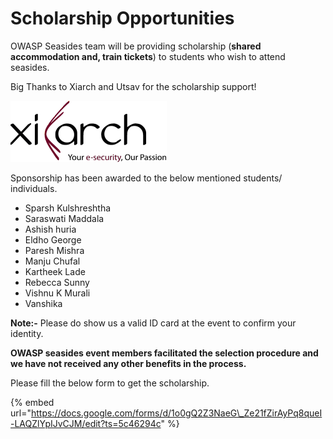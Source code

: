 # Scholarship Opportunities

OWASP Seasides team will be providing scholarship \(**shared accommodation and, train tickets**\) to students who wish to attend seasides. 

Big Thanks to Xiarch and Utsav for the scholarship support!

![](../.gitbook/assets/ziarch_sponsor.png)

Sponsorship has been awarded to the below mentioned students/ individuals.

* Sparsh Kulshreshtha
* Saraswati Maddala
* Ashish huria
* Eldho George
* Paresh Mishra
* Manju Chufal
* Kartheek Lade
* Rebecca Sunny
* Vishnu K Murali
* Vanshika

**Note:-** Please do show us a valid ID card at the event to confirm your identity.

**OWASP seasides event members facilitated the selection procedure and we have not received any other benefits in the process.**

Please fill the below form to get the scholarship.

{% embed url="https://docs.google.com/forms/d/1o0gQ2Z3NaeG\_Ze21fZirAyPq8queI-LAQZlYpIJvCJM/edit?ts=5c46294c" %}



